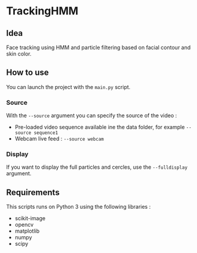 TrackingHMM
============

## Idea
Face tracking using HMM and particle filtering based on facial contour and skin color.


## How to use
You can launch the project with the `main.py` script. 


### Source

With the `--source` argument you can specify the source of the video :
- Pre-loaded video sequence available ine the data folder, for example `--source sequence1`
- Webcam live feed : `--source webcam`

### Display
If you want to display the full particles and cercles, use the `--fulldisplay` argument.

## Requirements
This scripts runs on Python 3 using the following libraries :
- scikit-image
- opencv
- matplotlib
- numpy
- scipy

